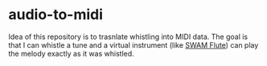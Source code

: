 # audio-to-midi

Idea of this repository is to trasnlate whistling into MIDI data. The goal is that I can whistle a tune and a virtual instrument (like [SWAM Flute](https://audiomodeling.com/solo-woodwinds/swam-flutes/)) can play the melody exactly as it was whistled.
